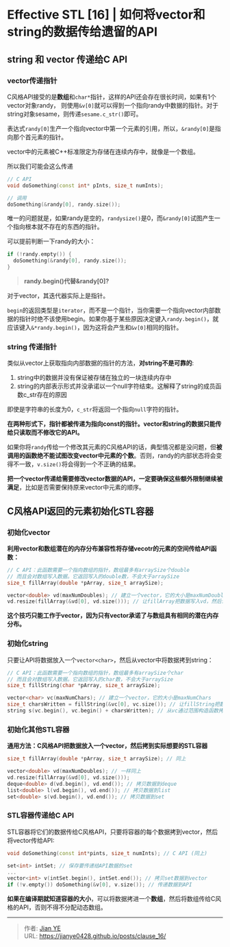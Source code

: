# Effective STL [16] | 如何将vector和string的数据传给遗留的API


## string 和 vector 传递给C API

### vector传递指针

C风格API接受的是**数组**和`char*`指针，这样的API还会存在很长时间，如果有1个vector对象randy， 则使用`&v[0]`就可以得到一个指向randy中数据的指针。对于string对象sesame，则传递`sesame.c_str()`即可。

表达式`randy[0]`生产一个指向vector中第一个元素的引用，所以，`&randy[0]`是指向那个首元素的指针。

vector中的元素被C++标准限定为存储在连续内存中，就像是一个数组。

所以我们可能会这么传递

```c++
// C API
void doSomething(const int* pInts, size_t numInts);

// 调用
doSomething(&randy[0], randy.size());
```

唯一的问题就是，如果randy是空的，`randysize()`是0，而`&randy[0]`试图产生一个指向根本就不存在的东西的指针。

可以提前判断一下randy的大小：

```c++
if (!randy.empty()) {
  doSomething(&randy[0], randy.size());
}
```

> **randy.begin()代替&randy[0]?**

对于vector，其迭代器实际上是指针。

`begin`的返回类型是`iterator`，而不是一个指针，当你需要一个指向vector内部数据的指针时绝不该使用begin。如果你基于某些原因决定键入`randy.begin()`，就应该键入`&*randy.begin()`，因为这将会产生和`&v[0]`相同的指针。

### string 传递指针

类似从vector上获取指向内部数据的指针的方法，**对string不是可靠的**:

  1. string中的数据并没有保证被存储在独立的一块连续内存中
  2. string的内部表示形式并没承诺以一个null字符结束。这解释了string的成员函数c_str存在的原因

即使是字符串的长度为0，`c_str`将返回一个指向`null`字符的指针。

**在两种形式下，指针都被传递为指向const的指针。vector和string的数据只能传给只读取而不修改它的API。**

如果你将`randy`传给一个修改其元素的C风格API的话，典型情况都是没问题，但**被调用的函数绝不能试图改变vector中元素的个数**。否则，randy的内部状态将会变得不一致，`v.size()`将会得到一个不正确的结果。

**把一个vector传递给需要修改vector数据的API，一定要确保这些额外限制继续被满足**，比如是否需要保持原来vector中元素的顺序。


## C风格API返回的元素初始化STL容器

### 初始化vector

**利用vector和数组潜在的内存分布兼容性将存储vecotr的元素的空间传给API函数：**
```c++
// C API：此函数需要一个指向数组的指针，数组最多有arraySize个double
// 而且会对数组写入数据。它返回写入的double数，不会大于arraySize
size_t fillArray(double *pArray, size_t arraySize);

vector<double> vd(maxNumDoubles); // 建立一个vector，它的大小是maxNumDoubles
vd.resize(fillArray(&vd[0], vd.size())); // 让fillArray把数据写入vd，然后调整vd的大小为fillArray写入的元素个数
```

**这个技巧只能工作于vector，因为只有vector承诺了与数组具有相同的潜在内存分布。**

### 初始化string

只要让API将数据放入一个`vector<char>`，然后从vector中将数据拷到string：

```c++
// C API：此函数需要一个指向数组的指针，数组最多有arraySize个char
// 而且会对数组写入数据。它返回写入的char数，不会大于arraySize
size_t fillString(char *pArray, size_t arraySize);

vector<char> vc(maxNumChars); // 建立一个vector，它的大小是maxNumChars
size_t charsWritten = fillString(&vc[0], vc.size()); // 让fillString把数据写入vc
string s(vc.begin(), vc.begin() + charsWritten); // 从vc通过范围构造函数拷贝数据到s
```

### 初始化其他STL容器

**通用方法：C风格API把数据放入一个vector，然后拷到实际想要的STL容器**

```c++
size_t fillArray(double *pArray, size_t arraySize); // 同上

vector<double> vd(maxNumDoubles); // 一样同上
vd.resize(fillArray(&vd[0], vd.size()));
deque<double> d(vd.begin(), vd.end()); // 拷贝数据到deque
list<double> l(vd.begin(), vd.end()); // 拷贝数据到list
set<double> s(vd.begin(), vd.end()); // 拷贝数据到set
```

### STL容器传递给C API

STL容器将它们的数据传给C风格API，只要将容器的每个数据拷到vector，然后将vector传给API:

```c++
void doSomething(const int*pints, size_t numInts); // C API (同上)

set<int> intSet; // 保存要传递给API数据的set
...
vector<int> v(intSet.begin(), intSet.end()); // 拷贝set数据到vector
if (!v.empty()) doSomething(&v[0], v.size()); // 传递数据到API
```

**如果在编译期就知道容器的大小**，可以将数据拷进一个**数组**，然后将数组传给C风格的API，否则不得不分配动态数组。

---

> 作者: [Jian YE](https://github.com/jianye0428)  
> URL: https://jianye0428.github.io/posts/clause_16/  

